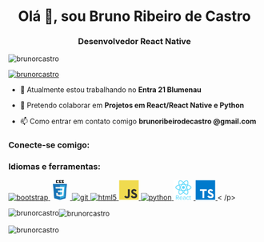 <h1 align="center">Olá 👋, sou Bruno Ribeiro de Castro</h1>
<h3 align="center">Desenvolvedor React Native</h3>

<p align="left"> <img src=" https://komarev.com/ghpvc/?username=brunorcastro&label=Profile%20views&color=0e75b6&style=flat" alt="brunorcastro" /> </p>

<p align="left"> <a href="https:/ /github.com/ryo-ma/github-profile-trophy"><img src="https://github-profile-trophy.vercel.app/?username=brunorcastro" alt="brunorcastro" /></a > </p>

- 🔭 Atualmente estou trabalhando no **Entra 21 Blumenau**

- 👯 Pretendo colaborar em **Projetos em React/React Native e Python**

- 📫 Como entrar em contato comigo **brunoribeirodecastro @gmail.com**

<h3 align="left">Conecte-se comigo:</h3>
<p align="left">
</p>

<h3 align="left">Idiomas e ferramentas:</h3>
<p align="left"> <a href="https://getbootstrap.com" target="_blank" rel="noreferrer"> <img src="https://raw.githubusercontent.com/devicons/devicon /master/icons/bootstrap/bootstrap-plain-wordmark.svg" alt="bootstrap" width="40" height="40"/> </a> <a href="https://www.w3schools.com /css/" target="_blank" rel="noreferrer"> <img src="https://raw.githubusercontent.com/devicons/devicon/master/icons/css3/css3-original-wordmark.svg" alt= "css3" width="40" height="40"/> </a> <a href="https://git-scm.com/" target="_blank" rel="noreferrer"> <img src= "https://www.vectorlogo.zone/logos/git-scm/git-scm-icon.svg" alt="git" width="40" height="40"/> </a> <a href= "https://www.w3.org/html/" target="_blank" rel="noreferrer"> <img src="https://raw.githubusercontent.com/devicons/devicon/master/icons/html5/ html5-original-wordmark.svg" alt="html5" width="40" height="40"/> </a> <a href="https://developer.mozilla.org/en-US/docs/ Web/JavaScript" target="_blank" rel="noreferrer"> <img src="https://raw.githubusercontent.com/devicons/devicon/master/icons/javascript/javascript-original.svg" alt="javascript " width="40" height="40"/> </a> <a href="https://www.python.org" target="_blank" rel="noreferrer"> <img src="https: //cru.githubusercontent.com/devicons/devicon/master/icons/python/python-original.svg" alt="python" width="40" height="40"/> </a> <a href="https:// reactjs.org/" target="_blank" rel="noreferrer"> <img src="https://raw.githubusercontent.com/devicons/devicon/master/icons/react/react-original-wordmark.svg" alt ="react" width="40" height="40"/> </a> <a href="https://www.typescriptlang.org/" target="_blank" rel="noreferrer"> <img src ="https://raw.githubusercontent.com/devicons/devicon/master/icons/typescript/typescript-original.svg" alt="typescript" width="40" height="40"/> </a> < /p>

<p><img align="left" src="https://github-readme-stats.vercel.app/api/top-langs?username=brunorcastro&show_icons=true&locale=en&layout=compact" alt="brunorcastro" /> </p>

<p> <img align="center" src="https://github-readme-stats.vercel.app/api?username=brunorcastro&show_icons=true&locale=en" alt="brunorcastro" /> </p>

<p><img align="center" src="https://github-readme-streak-stats.herokuapp.com/?user=brunorcastro&" alt="brunorcastro" /></p>

